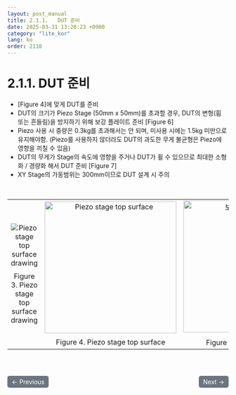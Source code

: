 ```yaml
---
layout: post_manual
title: 2.1.1.	DUT 준비
date: 2025-03-31 13:20:23 +0900
category: "lite_kor"
lang: ko
order: 2110
---
```


# 2.1.1.	DUT 준비

-	[Figure 4]에 맞게 DUT를 준비
-	DUT의 크기가 Piezo Stage (50mm x 50mm)를 초과할 경우, DUT의 변형(휨 또는 흔들림)을 방지하기 위해 보강 플레이트 준비 [Figure 6]
-	Piezo 사용 시 중량은 0.3kg를 초과해서는 안 되며, 미사용 시에는 1.5kg 미만으로 유지해야함. (Piezo를 사용하지 않더라도 DUT의 과도한 무게 불균형은 Piezo에 영향을 끼칠 수 있음)
-	DUT의 무게가 Stage의 속도에 영향을 주거나 DUT가 휠 수 있으므로 최대한 소형화 / 경량화 해서 DUT 준비 [Figure 7]
-	XY Stage의 가동범위는 300mm이므로 DUT 설계 시 주의


<br/> <!-- 한줄 띄기 -->

<!-- 2x2 이미지 테이블 -->
<table align="center">
  <tr>
    <td align="center">
      <img src="/assets/Chapter-2/Piezo stage top surface drawing.png" alt="Piezo stage top surface drawing">
      <div style="margin-top: 10px;">Figure 3. Piezo stage top surface drawing</div>
    </td>
    <td align="center">
      <img width="300" height="auto" src="/assets/Chapter-2/Piezo stage top surface.png" alt="Piezo stage top surface">
      <div style="margin-top: 10px;">Figure 4. Piezo stage top surface</div>
    </td>
    <td align="center">
      <img width="300" height="auto" src="/assets/Chapter-2/보강 플레이트 예시.png" alt="보강 플레이트 예시">
      <div style="margin-top: 10px;">Figure 5. 보강 플레이트 예시</div>
    </td>
    <td align="center">
      <img width="300" height="auto" src="/assets/Chapter-2/경량화 DUT 예시.png" alt="경량화 DUT 예시">
      <div style="margin-top: 10px;">Figure 6. 경량화 DUT 예시</div>
    </td>
  </tr>
</table>

<!-- 이전/다음 페이지 버튼 -->
<br/>
<br/>
<div style="display: flex; justify-content: space-between; align-items: center; margin-top: 10;">
  <!-- 이전 페이지 버튼 -->
  <a href="/manuals/manuals_lite_kor/Chapter 2/Chapter 2-1/" class="btn btn-primary" style="display: inline-block; padding: 5px 10px; background-color: #6c757d; color: white; text-decoration: none; border-radius: 5px;">
    ← Previous
  </a>

  <!-- 다음 페이지 버튼 -->
  <a href="/manuals/manuals_lite_kor/Chapter 2/Chapter 2-1-2/" class="btn btn-primary" style="display: inline-block; padding: 5px 10px; background-color: #6c757d; color: white; text-decoration: none; border-radius: 5px;">
    Next →
  </a>
</div>